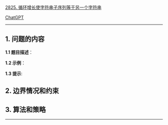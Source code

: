 [2825. 循环增长使字符串子序列等于另一个字符串](https://leetcode.cn/problems/make-string-a-subsequence-using-cyclic-increments)

[ChatGPT](chat.openai.com)

---

## 1. 问题的内容
**1.1 题目描述**：

**1.2 示例**：

**1.3 提示**:

## 2. 边界情况和约束


## 3. 算法和策略

---

